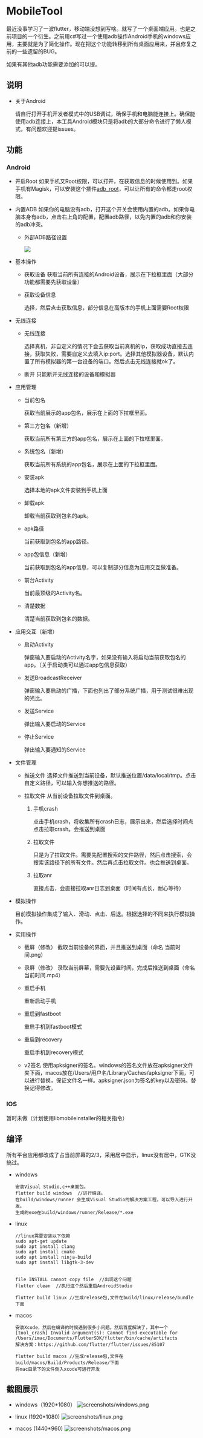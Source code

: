 # MobileTool
最近没事学习了一波flutter，移动端没想到写啥。就写了一个桌面端应用。也是之前项目的一个衍生。之前用c#写过一个使用adb操作Android手机的windows应用，主要就是为了简化操作。现在把这个功能转移到所有桌面应用来，并且修复之前的一些遗留的BUG。

如果有其他adb功能需要添加的可以提。

## 说明

+ 关于Android

  请自行打开手机开发者模式中的USB调试，确保手机和电脑能连接上。确保能使用adb连接上，本工具Android模块只是将adb的大部分命令进行了懒人模式，有问题欢迎提issues。

## 功能

### Android

+ 开启Root
  如果手机又Root权限，可以打开，在获取信息的时候使用到。如果手机有Magisk，可以安装这个插件[adb_root](https://github.com/evdenis/adb_root)，可以让所有的命令都走root权限。

+ 内置ADB
  如果你的电脑没有adb，打开这个开关会使用内置的adb。如果你电脑本身有adb，点击右上角的配置，配置adb路径，以免内置的adb和你安装的adb冲突。

  - 外部ADB路径设置
  
    ![](screenshots/settings.png)
  
+ 基本操作
  
  - 获取设备
    获取当前所有连接的Android设备，展示在下拉框里面（大部分功能都需要先获取设备）
  
  - 获取设备信息
  
    选择，然后点击获取信息，部分信息在高版本的手机上面需要Root权限
  
+ 无线连接

  - 无线连接

    选择真机，非自定义的情况下会去获取当前真机的ip，获取成功直接去连接，获取失败，需要自定义去填入ip:port。选择其他模拟器设备，默认内置了所有模拟器的第一台设备的端口。然后点击无线连接就ok了。

  - 断开
    只能断开无线连接的设备和模拟器

+ 应用管理

  + 当前包名

    获取当前展示的app包名，展示在上面的下拉框里面。

  + 第三方包名（新增）

    获取当前所有第三方的app包名，展示在上面的下拉框里面。

  + 系统包名（新增）

    获取当前所有系统的app包名，展示在上面的下拉框里面。

  + 安装apk

    选择本地的apk文件安装到手机上面

  + 卸载apk

    卸载当前获取到包名的apk。

  + apk路径

    当前获取到包名的app路径。

  + app包信息（新增）

    当前获取到包名的app信息，可以复制部分信息为应用交互做准备。

  + 前台Activity

    当前最顶级的Activity名。

  + 清楚数据

    清楚当前获取到包名的数据。

+ 应用交互（新增）

  - 启动Activity

    弹窗输入要启动的Activity名字，如果没有输入将启动当前获取包名的app。（关于启动类可以通过app包信息获取）

  - 发送BroadcastReceiver

    弹窗输入要启动的广播，下面也列出了部分系统广播，用于测试很难出现的光比。

  - 发送Service

    弹出输入要启动的Service

  - 停止Service

    弹出输入要通知的Service

+ 文件管理

  - 推送文件
    选择文件推送到当前设备，默认推送位置/data/local/tmp。点击自定义路径，可以输入你想推送的路径。

  + 拉取文件
    从当前设备拉取文件到桌面。

    1. 手机crash

       点击手机crash，将收集所有crash日志，展示出来，然后选择时间点点击拉取crash。会推送到桌面

    2. 拉取文件

       只是为了拉取文件。需要先配置搜索的文件路径，然后点击搜索，会搜索该路径下的所有文件。然后再点击拉取文件。也会推送到桌面。

    3. 拉取anr

       直接点击，会直接拉取anr日志到桌面（时间有点长，耐心等待）

+ 模拟操作

  目前模拟操作集成了输入、滑动、点击、后退。根据选择的不同来执行模拟操作。

+ 实用操作

  + 截屏（修改）
    截取当前设备的界面，并且推送到桌面（命名 当前时间.png）

  + 录屏（修改）
    录取当前屏幕，需要先设置时间，完成后推送到桌面（命名 当前时间.mp4）

  + 重启手机

    重新启动手机

  + 重启到fastboot

    重启手机到fastboot模式

  + 重启到recovery

    重启手机到recovery模式

  + v2签名
    使用apksigner的签名。windows的签名文件放在apksigner文件夹下面，macos放在/Users/用户名/Library/Caches/apksigner下面，可以进行替换，保证文件名一样。apksigner.json为签名的key以及密码。替换记得修改。

### IOS
暂时未做（计划使用libmobileinstaller的相关指令）

## 编译
所有平台应用都改成了占当前屏幕的2/3，采用居中显示，linux没有居中，GTK没搞过。
+ windows

  ```
  安装Visual Studio,c++桌面包。
  flutter build windows  //进行编译。
  在build/windows/runner 会生成Visual Studio的解决方案工程，可以导入进行开发。
  生成的exe在build/windows/runner/Release/*.exe
  ```

+ linux

  ```
  //linux需要安装以下依赖
  sudo apt-get update
  sudo apt install clang
  sudo apt install cmake
  sudo apt install ninja-build
  sudo apt install libgtk-3-dev
  
  
  file INSTALL cannot copy file  //出现这个问题
  flutter clean  //执行这个然后重启AndroidStudio
  
  flutter build linux //生成release包,文件在build/linux/release/bundle下面

  ```

+ macos

  ```
  安装Xcode，然后在编译的时候遇到很多小问题。然后百度解决了，其中一个
  [tool_crash] Invalid argument(s): Cannot find executable for /Users/imac/Documents/FlutterSDK/flutter/bin/cache/artifacts
  解决方案：https://github.com/flutter/flutter/issues/85107
  
  flutter build macos //生成release包,文件在build/macos/Build/Products/Release/下面
  将mac目录下的文件倒入xcode可进行开发
  ```
  

## 截图展示
+ windows（1920*1080）
![screenshots/windows.png](screenshots/windows.png)

+ linux (1920*1080)
![screenshots/linux.png](screenshots/linux.png)

+ macos (1440*960)
![screenshots/macos.png](screenshots/macos.png)